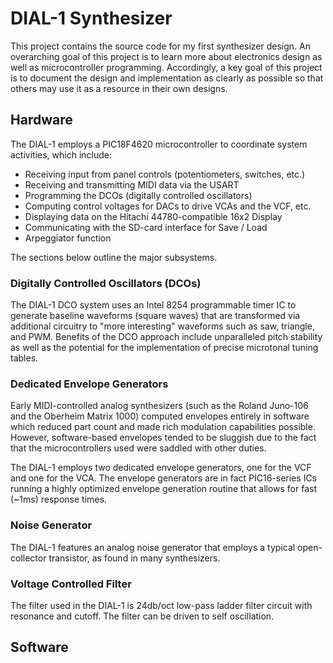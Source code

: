 # DIAL-1 Synthesizer

This project contains the source code for my first synthesizer design. An
overarching goal of this project is to learn more about electronics design
as well as microcontroller programming. Accordingly, a key goal of this
project is to document the design and implementation as clearly as possible
so that others may use it as a resource in their own designs.

## Hardware

The DIAL-1 employs a PIC18F4620 microcontroller to coordinate system
activities, which include:

* Receiving input from panel controls (potentiometers, switches, etc.)
* Receiving and transmitting MIDI data via the USART
* Programming the DCOs (digitally controlled oscillators)
* Computing control voltages for DACs to drive VCAs and the VCF, etc.
* Displaying data on the Hitachi 44780-compatible 16x2 Display
* Communicating with the SD-card interface for Save / Load
* Arpeggiator function

The sections below outline the major subsystems.

### Digitally Controlled Oscillators (DCOs)

The DIAL-1 DCO system uses an Intel 8254 programmable timer IC to generate
baseline waveforms (square waves) that are transformed via additional
circuitry to "more interesting" waveforms such as saw, triangle, and PWM.
Benefits of the DCO approach include unparalleled pitch stability as well
as the potential for the implementation of precise microtonal tuning
tables.

### Dedicated Envelope Generators

Early MIDI-controlled analog synthesizers (such as the Roland Juno-106 and
the Oberheim Matrix 1000) computed envelopes entirely in software which
reduced part count and made rich modulation capabilities possible.
However, software-based envelopes tended to be sluggish due to the fact
that the microcontrollers used were saddled with other duties.

The DIAL-1 employs two dedicated envelope generators, one for the VCF and
one for the VCA. The envelope generators are in fact PIC16-series ICs
running a highly optimized envelope generation routine that allows for
fast (~1ms) response times.

### Noise Generator

The DIAL-1 features an analog noise generator that employs a typical
open-collector transistor, as found in many synthesizers.

### Voltage Controlled Filter

The filter used in the DIAL-1 is 24db/oct low-pass ladder filter circuit
with resonance and cutoff. The filter can be driven to self oscillation.

## Software

